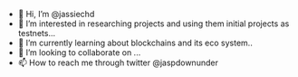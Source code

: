 - 👋 Hi, I’m @jassiechd
- 👀 I’m interested in researching projects and using them initial projects as testnets...
- 🌱 I’m currently learning about blockchains and its eco system..
- 💞️ I’m looking to collaborate on ...
- 📫 How to reach me through twitter @jaspdownunder

<!---
jassiechd/jassiechd is a ✨ special ✨ repository because its `README.md` (this file) appears on your GitHub profile.
You can click the Preview link to take a look at your changes.
--->
